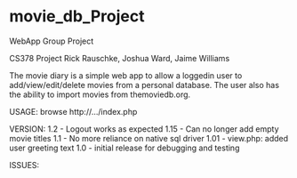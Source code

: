 movie_db_Project
================

WebApp Group Project

CS378 Project Rick Rauschke, Joshua Ward, Jaime Williams

The movie diary is a simple web app to allow a loggedin user
to add/view/edit/delete movies from a personal database.  The
user also has the ability to import movies from themoviedb.org.

USAGE:
browse http://.../index.php

VERSION:
1.2  - Logout works as expected
1.15 - Can no longer add empty movie titles
1.1  - No more reliance on native sql driver
1.01 - view.php: added user greeting text
1.0  - initial release for debugging and testing



ISSUES:


